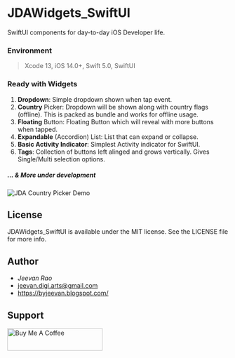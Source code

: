 # JDAWidgets_SwiftUI #
SwiftUI components for day-to-day iOS Developer life.

### Environment
> Xcode 13, iOS 14.0+, Swift 5.0, SwiftUI

### Ready with Widgets ###

1. **Dropdown**: Simple dropdown shown when tap event.
2. **Country** Picker: Dropdown will be shown along with country flags (offline). This is packed as bundle and works for offline usage.
3. **Floating** Button: Floating Button which will reveal with more buttons when tapped.
4. **Expandable** (Accordion) List: List that can expand or collapse.
5. **Basic Activity Indicator**: Simplest Activity indicator for SwiftUI.
6. **Tags**: Collection of buttons left alinged and grows vertically. Gives Single/Multi selection options.

##### ... & More under development 

![JDA Country Picker Demo](https://github.com/byJeevan/JDAWidgets_SwiftUI/blob/master/demo.gif)


## License ##
JDAWidgets_SwiftUI is available under the MIT license. See the LICENSE file for more info.

## Author ##
- *Jeevan Rao*
- jeevan.digi.arts@gmail.com
- https://byjeevan.blogspot.com/

## Support ##
<a href="https://www.buymeacoffee.com/jeevan" target="_blank"><img src="https://cdn.buymeacoffee.com/buttons/default-white.png" alt="Buy Me A Coffee" style="height: 51px !important;width: 217px !important;" ></a>

